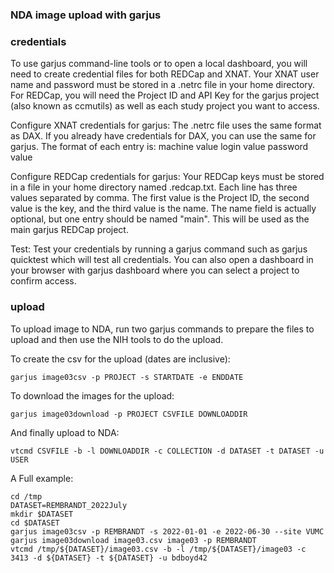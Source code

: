 ### NDA image upload with garjus


### credentials
To use garjus command-line tools or to open a local dashboard, you will need to create credential files for both REDCap and XNAT. Your XNAT user name and password must be stored in a .netrc file in your home directory. For REDCap, you will need the Project ID and API Key for the garjus project (also known as ccmutils) as well as each study project you want to access.


Configure XNAT credentials for garjus:
The .netrc file uses the same format as DAX. If you already have credentials for DAX, you can use the same for garjus. The format of each entry is:
machine value login value password value


Configure REDCap credentials for garjus:
Your REDCap keys must be stored in a file in your home directory named .redcap.txt. Each line has three values separated by comma. The first value is the Project ID, the second value is the key, and the third value is the name. The name field is actually optional, but one entry should be named "main". This will be used as the main garjus REDCap project.

Test:
Test your credentials by running a garjus command such as garjus quicktest which will test all credentials. You can also open a dashboard in your browser with garjus dashboard where you can select a project to confirm access.


### upload
To upload image to NDA, run two garjus commands to prepare the files to upload and then use the NIH tools to do the upload.

To create the csv for the upload (dates are inclusive):

```
garjus image03csv -p PROJECT -s STARTDATE -e ENDDATE

```

To download the images for the upload:

```
garjus image03download -p PROJECT CSVFILE DOWNLOADDIR
```

And finally upload to NDA:

```
vtcmd CSVFILE -b -l DOWNLOADDIR -c COLLECTION -d DATASET -t DATASET -u USER
```



A Full example:

```
cd /tmp
DATASET=REMBRANDT_2022July
mkdir $DATASET
cd $DATASET
garjus image03csv -p REMBRANDT -s 2022-01-01 -e 2022-06-30 --site VUMC
garjus image03download image03.csv image03 -p REMBRANDT
vtcmd /tmp/${DATASET}/image03.csv -b -l /tmp/${DATASET}/image03 -c 3413 -d ${DATASET} -t ${DATASET} -u bdboyd42
```




